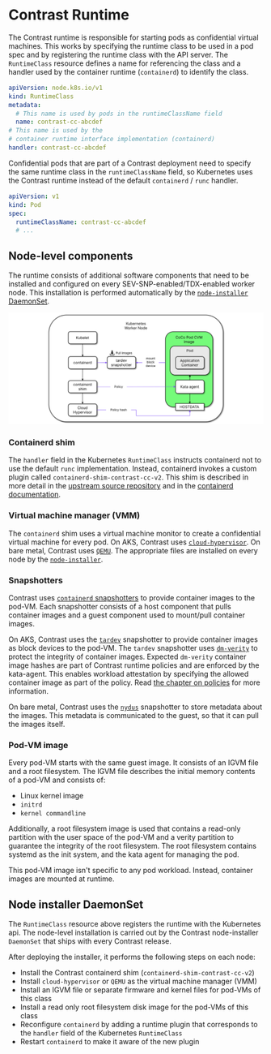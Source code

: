# Contrast Runtime

The Contrast runtime is responsible for starting pods as confidential virtual
machines. This works by specifying the runtime class to be used in a pod spec
and by registering the runtime class with the API server. The `RuntimeClass`
resource defines a name for referencing the class and a handler used by the
container runtime (`containerd`) to identify the class.

```yaml
apiVersion: node.k8s.io/v1
kind: RuntimeClass
metadata:
  # This name is used by pods in the runtimeClassName field
  name: contrast-cc-abcdef
# This name is used by the
# container runtime interface implementation (containerd)
handler: contrast-cc-abcdef
```

Confidential pods that are part of a Contrast deployment need to specify the
same runtime class in the `runtimeClassName` field, so Kubernetes uses the
Contrast runtime instead of the default `containerd` / `runc` handler.

```yaml
apiVersion: v1
kind: Pod
spec:
  runtimeClassName: contrast-cc-abcdef
  # ...
```

## Node-level components

The runtime consists of additional software components that need to be installed
and configured on every SEV-SNP-enabled/TDX-enabled worker node. This
installation is performed automatically by the
[`node-installer` DaemonSet](#node-installer-daemonset).

![Runtime components](../_media/runtime.svg)

### Containerd shim

The `handler` field in the Kubernetes `RuntimeClass` instructs containerd not to
use the default `runc` implementation. Instead, containerd invokes a custom
plugin called `containerd-shim-contrast-cc-v2`. This shim is described in more
detail in the
[upstream source repository](https://github.com/kata-containers/kata-containers/tree/3.4.0/src/runtime)
and in the
[containerd documentation](https://github.com/containerd/containerd/blob/main/core/runtime/v2/README.md).

### Virtual machine manager (VMM)

The `containerd` shim uses a virtual machine monitor to create a confidential
virtual machine for every pod. On AKS, Contrast uses
[`cloud-hypervisor`](https://www.cloudhypervisor.org). On bare metal, Contrast
uses [`QEMU`](https://www.qemu.org/). The appropriate files are installed on
every node by the [`node-installer`](#node-installer-daemonset).

### Snapshotters

Contrast uses
[`containerd` snapshotters](https://github.com/containerd/containerd/tree/v1.7.16/docs/snapshotters/README.md)
to provide container images to the pod-VM. Each snapshotter consists of a host
component that pulls container images and a guest component used to mount/pull
container images.

On AKS, Contrast uses the
[`tardev`](https://github.com/kata-containers/tardev-snapshotter) snapshotter to
provide container images as block devices to the pod-VM. The `tardev`
snapshotter uses
[`dm-verity`](https://docs.kernel.org/admin-guide/device-mapper/verity.html) to
protect the integrity of container images. Expected `dm-verity` container image
hashes are part of Contrast runtime policies and are enforced by the kata-agent.
This enables workload attestation by specifying the allowed container image as
part of the policy. Read [the chapter on policies](policies.md) for more
information.

On bare metal, Contrast uses the
[`nydus`](https://github.com/containerd/nydus-snapshotter) snapshotter to store
metadata about the images. This metadata is communicated to the guest, so that
it can pull the images itself.

### Pod-VM image

Every pod-VM starts with the same guest image. It consists of an IGVM file and a
root filesystem. The IGVM file describes the initial memory contents of a pod-VM
and consists of:

- Linux kernel image
- `initrd`
- `kernel commandline`

Additionally, a root filesystem image is used that contains a read-only
partition with the user space of the pod-VM and a verity partition to guarantee
the integrity of the root filesystem. The root filesystem contains systemd as
the init system, and the kata agent for managing the pod.

This pod-VM image isn't specific to any pod workload. Instead, container images
are mounted at runtime.

## Node installer DaemonSet

The `RuntimeClass` resource above registers the runtime with the Kubernetes api.
The node-level installation is carried out by the Contrast node-installer
`DaemonSet` that ships with every Contrast release.

After deploying the installer, it performs the following steps on each node:

- Install the Contrast containerd shim (`containerd-shim-contrast-cc-v2`)
- Install `cloud-hypervisor` or `QEMU` as the virtual machine manager (VMM)
- Install an IGVM file or separate firmware and kernel files for pod-VMs of this
  class
- Install a read only root filesystem disk image for the pod-VMs of this class
- Reconfigure `containerd` by adding a runtime plugin that corresponds to the
  `handler` field of the Kubernetes `RuntimeClass`
- Restart `containerd` to make it aware of the new plugin
